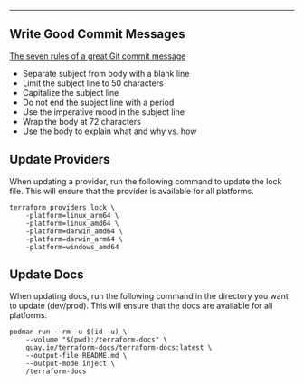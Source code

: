 ---

## Write Good Commit Messages

[The seven rules of a great Git commit message](https://cbea.ms/git-commit/)

- Separate subject from body with a blank line
- Limit the subject line to 50 characters
- Capitalize the subject line
- Do not end the subject line with a period
- Use the imperative mood in the subject line
- Wrap the body at 72 characters
- Use the body to explain what and why vs. how

## Update Providers

When updating a provider, run the following command to update the lock file.
This will ensure that the provider is available for all platforms.

```Shell
terraform providers lock \
    -platform=linux_arm64 \
    -platform=linux_amd64 \
    -platform=darwin_amd64 \
    -platform=darwin_arm64 \
    -platform=windows_amd64
```

## Update Docs

When updating docs, run the following command in the directory you want to
update (dev/prod). This will ensure that the docs are available for all
platforms.

```Shell
podman run --rm -u $(id -u) \
    --volume "$(pwd):/terraform-docs" \
    quay.io/terraform-docs/terraform-docs:latest \
    --output-file README.md \
    --output-mode inject \
    /terraform-docs
```
